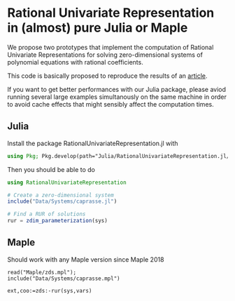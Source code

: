 # Rational Univariate Representation in (almost) pure Julia or Maple

We propose two prototypes that implement the computation of Rational Univariate Representations for solving zero-dimensional systems of polynomial equations with rational coefficients.

This code is basically proposed to reproduce the results of an [article](Article/RUR.pdf).


If you want to get better performances with our Julia package, please aviod running several large examples simultanously on the same machine in order to avoid cache effects that might sensibly affect the computation times.

## Julia 

Install the package RationalUnivariateRepresentation.jl with

```julia
using Pkg; Pkg.develop(path="Julia/RationalUnivariateRepresentation.jl/")
```

<!-- Please first get a fresh version of the [development version of Groebner.jl package](https://github.com/sumiya11/Groebner.jl) -->

<!-- **Warning : the package does not pre-compile anything so that the first run might be slow.** -->

Then you should be able to do

```julia
using RationalUnivariateRepresentation

# Create a zero-dimensional system
include("Data/Systems/caprasse.jl")

# Find a RUR of solutions
rur = zdim_parameterization(sys)
```

## Maple
Should work with any Maple version since Maple 2018


```
read("Maple/zds.mpl");
include("Data/Systems/caprasse.mpl")

ext,coo:=zds:-rur(sys,vars)
```
